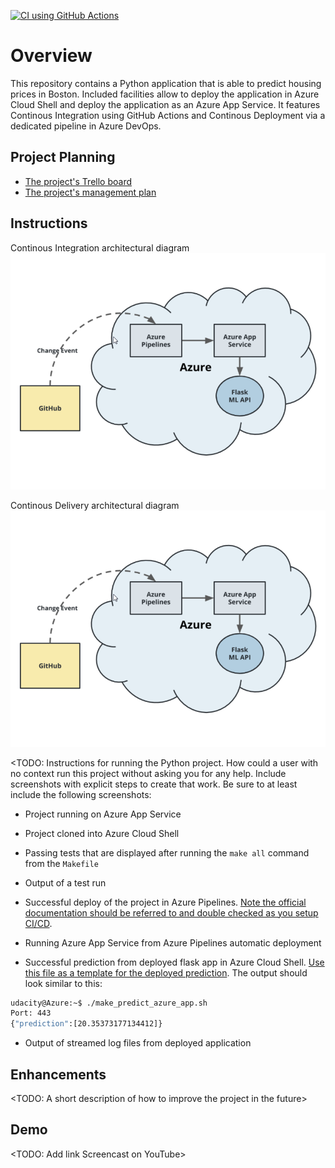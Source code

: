 [![CI using GitHub Actions](https://github.com/ltpitt/azure-pipeline-exercise/actions/workflows/python-app.yml/badge.svg)](https://github.com/ltpitt/azure-pipeline-exercise/actions/workflows/python-app.yml)

# Overview

This repository contains a Python application that is able to predict housing prices in Boston.
Included facilities allow to deploy the application in Azure Cloud Shell and deploy the application as an Azure App Service.
It features Continous Integration using GitHub Actions and Continous Deployment via a dedicated pipeline in Azure DevOps.

## Project Planning

* [The project's Trello board](https://trello.com/b/N9oJA84b/udacity-simple-board)
* [The project's management plan](project-management.xlsx)

## Instructions

Continous Integration architectural diagram
![img/CI_architectural_diagram.png](img/CD_architectural_diagram.png)

Continous Delivery architectural diagram
![img/CD_architectural_diagram.png](img/CD_architectural_diagram.png)

<TODO:  Instructions for running the Python project.  How could a user with no context run this project without asking you for any help.  Include screenshots with explicit steps to create that work. Be sure to at least include the following screenshots:

* Project running on Azure App Service

* Project cloned into Azure Cloud Shell

* Passing tests that are displayed after running the `make all` command from the `Makefile`

* Output of a test run

* Successful deploy of the project in Azure Pipelines.  [Note the official documentation should be referred to and double checked as you setup CI/CD](https://docs.microsoft.com/en-us/azure/devops/pipelines/ecosystems/python-webapp?view=azure-devops).

* Running Azure App Service from Azure Pipelines automatic deployment

* Successful prediction from deployed flask app in Azure Cloud Shell.  [Use this file as a template for the deployed prediction](https://github.com/udacity/nd082-Azure-Cloud-DevOps-Starter-Code/blob/master/C2-AgileDevelopmentwithAzure/project/starter_files/flask-sklearn/make_predict_azure_app.sh).
The output should look similar to this:

```bash
udacity@Azure:~$ ./make_predict_azure_app.sh
Port: 443
{"prediction":[20.35373177134412]}
```

* Output of streamed log files from deployed application

> 

## Enhancements

<TODO: A short description of how to improve the project in the future>

## Demo 

<TODO: Add link Screencast on YouTube>


